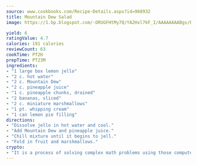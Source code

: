 ```yaml
---
source: www.cookbooks.com/Recipe-Details.aspx?id=968932
title: Mountain Dew Salad
image: https://1.bp.blogspot.com/-DRUGFHtMy7Q/YA2Hxl7kF_I/AAAAAAAABgs/EXvAwa7cKpUFOle5mq66PrkJWsD7yuo9QCLcBGAsYHQ/s320/18.png

yield: 6
ratingValue: 4.7
calories: 191 calories
reviewCount: 63
cookTime: PT2H
prepTime: PT23M
ingredients:
- "1 large box lemon jello"
- "2 c. hot water"
- "2 c. Mountain Dew"
- "2 c. pineapple juice"
- "1 c. pineapple chunks, drained"
- "2 bananas, sliced"
- "2 c. miniature marshmallows"
- "1 pt. whipping cream"
- "1 can lemon pie filling"
directions:
- "Dissolve jello in hot water and cool."
- "Add Mountain Dew and pineapple juice."
- "Chill mixture until it begins to jell."
- "Fold in fruit and marshmallows."
crypto:
- "It is a process of solving complex math problems using those computers which run bitcoin software."
---
```

